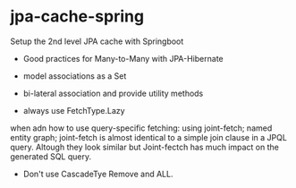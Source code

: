 # jpa-cache-spring
Setup the 2nd level JPA cache with Springboot



* Good practices for Many-to-Many with JPA-Hibernate

* model associations as a Set

* bi-lateral association and provide utility methods

* always use FetchType.Lazy

when adn how to use query-specific fetching: 
using joint-fetch; named entity graph; 
joint-fetch is almost identical to a simple join clause in a JPQL query. Altough they look similar but Joint-fectch has much impact on the generated SQL query. 

* Don't use CascadeTye Remove and ALL. 
